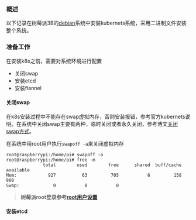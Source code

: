 ### 概述

以下记录在树莓派3B的[debian](https://github.com/itrackbird/raspbian/tree/master/debian)系统中安装kubernets系统，采用二进制文件安装整个系统。

### 准备工作

在安装k8s之前，需要对系统环境进行配置

* 关闭swap
* 安装etcd
* 安装flannel

#### 关闭swap

在k8s安装过程中不能存在swap虚拟内存，否则安装报错，参考官方kubernets说明。在系统中关闭swap主要有两种，临时关闭或者永久关闭，参考博文[关闭swap方式](https://www.xtplayer.cn/2017/10/3162)。

在系统中用root用户执行`swapoff -a`来关闭虚拟内存

```she
root@raspberrypi:/home/pi# swapoff -a
root@raspberrypi:/home/pi# free -m
              total        used        free      shared  buff/cache   available
Mem:            927          63         705           6         158         808
Swap:             0           0           0
```

> **树莓派root登录参考[root用户设置](https://github.com/itrackbird/raspbian/blob/master/kubernets/root.md)**

#### 安装etcd

